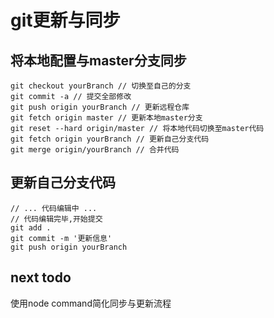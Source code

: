 # git更新与同步
## 将本地配置与master分支同步
```
git checkout yourBranch // 切换至自己的分支
git commit -a // 提交全部修改
git push origin yourBranch // 更新远程仓库
git fetch origin master // 更新本地master分支
git reset --hard origin/master // 将本地代码切换至master代码
git fetch origin yourBranch // 更新自己分支代码
git merge origin/yourBranch // 合并代码
```

## 更新自己分支代码
```
// ... 代码编辑中 ...
// 代码编辑完毕,开始提交
git add .
git commit -m '更新信息'
git push origin yourBranch
````

## next todo
使用node command简化同步与更新流程

